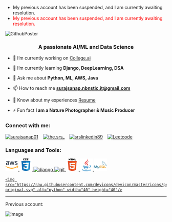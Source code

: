 - My previous account has been suspended, and I am currently awaiting resolution.
- <span align="center" style="color: red;">My previous account has been suspended, and I am currently awaiting resolution.</span>

![GithubPoster](https://github.com/user-attachments/assets/e10a0b85-8c39-4ee1-a52f-38e17b25df8b)

<h3 align="center">A passionate AI/ML and Data Science</h3>


- 🔭 I’m currently working on [College.ai](https://github.com/SurajSanap01/College.ai)

- 🌱 I’m currently learning **Django, DeepLearning, DSA**

- 💬 Ask me about **Python, ML, AWS, Java**

- 📫 How to reach me **surajsanap.nbnstic.it@gmail.com**

- 📄 Know about my experiences [Resume](https://drive.google.com/file/d/1yRK5howE9A9gEqloObmmW4nXD563wztX/view?usp=drive_link)

- ⚡ Fun fact **I am a Nature Photographer & Music Producer**

<h3 align="left">Connect with me:</h3>
<p align="left" style="display: flex; gap: 15px;">
  <a href="https://linkedin.com/in/surajsanap01" target="_blank">
    <img src="https://raw.githubusercontent.com/rahuldkjain/github-profile-readme-generator/master/src/images/icons/Social/linked-in-alt.svg" alt="surajsanap01" height="30" width="40" />
  </a>
  
  <a href="https://instagram.com/the.srs_" target="_blank">
    <img src="https://raw.githubusercontent.com/rahuldkjain/github-profile-readme-generator/master/src/images/icons/Social/instagram.svg" alt="the.srs_" height="30" width="40" />
  </a>
  
  <a href="https://www.hackerrank.com/srslinkedin89" target="_blank">
    <img src="https://raw.githubusercontent.com/rahuldkjain/github-profile-readme-generator/master/src/images/icons/Social/hackerrank.svg" alt="srslinkedin89" height="30" width="40" />
  </a>

  <a href="https://leetcode.com/u/SurajSanap/" target="_blank">
        <img src="https://github.com/SurajSanap/SurajSanap/blob/main/LeetCode_logo_white_no_text.svg.png" alt="Leetcode" height="30" width="40" />
  </a>
  
</p>


<h3 align="left">Languages and Tools:</h3>
<p align="left">
  <a href="https://aws.amazon.com" target="_blank" rel="noreferrer"> 
    <img src="https://raw.githubusercontent.com/devicons/devicon/master/icons/amazonwebservices/amazonwebservices-original-wordmark.svg" alt="aws" width="40" height="40"/>
  </a> 
  <a href="https://www.w3schools.com/css/" target="_blank" rel="noreferrer"> 
    <img src="https://raw.githubusercontent.com/devicons/devicon/master/icons/css3/css3-original-wordmark.svg" alt="css3" width="40" height="40"/>
  </a> 
  <a href="https://www.djangoproject.com/" target="_blank" rel="noreferrer"> 
    <img src="https://cdn.worldvectorlogo.com/logos/django.svg" alt="django" width="40" height="40"/>
  </a> 
  <a href="https://git-scm.com/" target="_blank" rel="noreferrer"> 
    <img src="https://www.vectorlogo.zone/logos/git-scm/git-scm-icon.svg" alt="git" width="40" height="40"/>
  </a> 
  <a href="https://www.w3.org/html/" target="_blank" rel="noreferrer"> 
    <img src="https://raw.githubusercontent.com/devicons/devicon/master/icons/html5/html5-original-wordmark.svg" alt="html5" width="40" height="40"/>
  </a> 
  <a href="https://www.java.com" target="_blank" rel="noreferrer"> 
    <img src="https://raw.githubusercontent.com/devicons/devicon/master/icons/java/java-original.svg" alt="java" width="40" height="40"/>
  </a> 
  <a href="https://www.mysql.com/" target="_blank" rel="noreferrer"> 
    <img src="https://raw.githubusercontent.com/devicons/devicon/master/icons/mysql/mysql-original-wordmark.svg" alt="mysql" width="40" height="40"/>
  </a> 
  <a href="https://www.python.org" target="_blank" rel="noreferrer"> 

    <img src="https://raw.githubusercontent.com/devicons/devicon/master/icons/python/python-original.svg" alt="python" width="40" height="40"/>
  </a> 
</p>

---
Previous account:

![image](https://github.com/user-attachments/assets/78510996-2634-4c00-b614-9a3eb9ed67b0)
